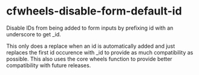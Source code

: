 # cfwheels-disable-form-default-id

Disable IDs from being added to form inputs by prefixing id with an underscore to get _id.

This only does a replace when an id is automatically added and just replaces the first id occurence with _id to provide as much compatibility as possible.  This also uses the core wheels function to provide better compatibility with future releases.